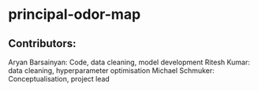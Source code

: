 # principal-odor-map
## Contributors:
Aryan Barsainyan: Code, data cleaning, model development
Ritesh Kumar: data cleaning, hyperparameter optimisation
Michael Schmuker: Conceptualisation, project lead
